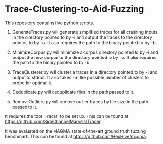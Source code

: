 # Trace-Clustering-to-Aid-Fuzzing

This repository contains five python scripts.

1. GenerateTraces.py will generate simplified traces for all crashing inputs in the directory pointed to by -i and output the traces to the directory pointed to by -o. It also requires the path to the binary pointed to by -b.

2. MinimizeCorpus.py will minimize a corpus directory pointed to by -i and output the new corpus to the directory pointed to by -o. It also requires the path to the binary pointed to by -b.

3. TraceClusterer.py will cluster a traces in a directory pointed to by -i and output to stdout. It also takes -m the possible number of clusters to probe for optimal k.

4. Deduplicate.py will deduplicate files in the path passed to it.

5. RemoveOutliers.py will remove outlier traces by file size in the path passed to it.

It requires the tool 'Tracer' to be set up. This can be found at https://github.com/SideChannelMarvels/Tracer.

It was evaluated on the MAGMA state-of-the-art ground truth fuzzing benchmark. This can be found at https://github.com/HexHive/magma.
